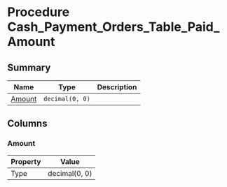 # Procedure Cash_Payment_Orders_Table_Paid_Amount


## Summary

| Name | Type | Description |
| - | - | --- |
|[Amount](#amount)|`decimal(0, 0)` ||

## Columns

### Amount

| Property | Value |
| - | - |
|Type|decimal(0, 0)|


